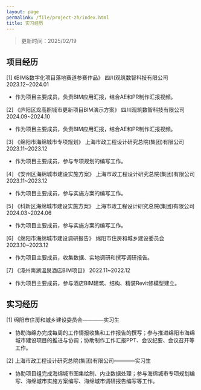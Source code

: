 ```yaml
---
layout: page
permalink: /file/project-zh/index.html
title: 实习经历
---
```


> 更新时间：2025/02/19

## 项目经历

[1] 《BIM&数字化项目落地赛道参赛作品》 四川观筑数智科技有限公司           2023.12~2024.01
- 作为项目主要成员，负责BIM应用汇报，结合AE和PR制作汇报视频。


[2] 《庐阳区龙高照城市更新项目BIM演示方案》 四川观筑数智科技有限公司       2024.09~2024.10

- 作为项目主要成员，负责BIM应用汇报，结合AE和PR制作汇报视频。


[3] 《绵阳市海绵城市专项规划》 上海市政工程设计研究总院(集团)有限公司      2023.11~2023.12

- 作为项目主要成员，参与专项规划的编写工作。


[4] 《安州区海绵城市建设实施方案》 上海市政工程设计研究总院(集团)有限公司  2023.11~2023.12

- 作为项目主要成员，参与实施方案的编写工作。


[5] 《科新区海绵城市建设实施方案》 上海市政工程设计研究总院(集团)有限公司  2024.03~2024.06

- 作为项目主要成员，参与实施方案的编写工作。


[6] 《绵阳市海绵城市建设调研报告》 绵阳市住房和城乡建设委员会             2023.10~2023.12

- 作为项目主要成员，收集数据、实地调研和撰写调研报告。


[7] 《漳州南湖温泉酒店BIM项目》                                        2022.11~2022.12

- 作为项目主要成员，参与酒店BIM建筑、结构、精装Revit修模型建立。


## 实习经历

[1] 绵阳市住房和城乡建设委员会————实习生

- 协助海绵办完成每周的工作情报收集和工作报告的撰写；参与推进绵阳市海绵城市建设项目的推进与协调；协助制作工作汇报PPT、会议纪要、会议召开等工作。


[2] 上海市政工程设计研究总院(集团)有限公司————实习生

- 协助项目组完成海绵城市图集绘制、内业数据处理；参与海绵城市专项规划编写、海绵城市实施方案编写、海绵城市调研报告编写等工作。
